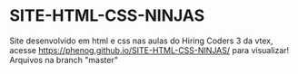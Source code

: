 # SITE-HTML-CSS-NINJAS
Site desenvolvido em html e css nas aulas do Hiring Coders 3 da vtex, acesse https://phenog.github.io/SITE-HTML-CSS-NINJAS/ para visualizar!
Arquivos na branch "master"
